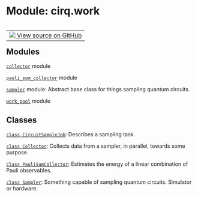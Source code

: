 <div itemscope itemtype="http://developers.google.com/ReferenceObject">
<meta itemprop="name" content="cirq.work" />
<meta itemprop="path" content="Stable" />
</div>

# Module: cirq.work

<!-- Insert buttons and diff -->

<table class="tfo-notebook-buttons tfo-api" align="left">

<td>
  <a target="_blank" href="https://github.com/quantumlib/cirq/tree/master/cirq/work/__init__.py">
    <img src="https://www.tensorflow.org/images/GitHub-Mark-32px.png" />
    View source on GitHub
  </a>
</td>
</table>







## Modules

[`collector`](../cirq/work/collector.md) module

[`pauli_sum_collector`](../cirq/work/pauli_sum_collector.md) module

[`sampler`](../cirq/work/sampler.md) module: Abstract base class for things sampling quantum circuits.

[`work_pool`](../cirq/work/work_pool.md) module

## Classes

[`class CircuitSampleJob`](../cirq/work/CircuitSampleJob.md): Describes a sampling task.

[`class Collector`](../cirq/work/Collector.md): Collects data from a sampler, in parallel, towards some purpose.

[`class PauliSumCollector`](../cirq/work/PauliSumCollector.md): Estimates the energy of a linear combination of Pauli observables.

[`class Sampler`](../cirq/work/Sampler.md): Something capable of sampling quantum circuits. Simulator or hardware.

